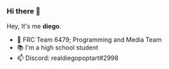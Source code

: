 ### Hi there 👋

Hey, It's me **diego**.

- 🤖 FRC Team 6479; Programming and Media Team
- 📚 I'm a high school student
- 📫 Discord: realdiegopoptart#2998

